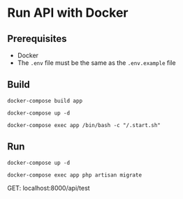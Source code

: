 # Run API with Docker
## Prerequisites
- Docker
- The `.env` file must be the same as the `.env.example` file
## Build
`docker-compose build app`

`docker-compose up -d`

`docker-compose exec app /bin/bash -c "/.start.sh"`
## Run
`docker-compose up -d`

`docker-compose exec app php artisan migrate`

GET: localhost:8000/api/test
